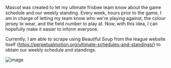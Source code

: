 Mascot was created to let my ultimate frisbee team know about the game schedule and our weekly standing. Every week, hours prior to the game, I am in charge of letting my team know who we're playing against, the colour jersey to wear, and the field number to play at. Now, with this idea, I can hopefully make it easier to inform everyone.

Currently, I am able to scrape using Beautiful Soup from the league website itself (https://perpetualmotion.org/ultimate-schedules-and-standings/) to obtain our weekly schedule and standings. 

![image](https://github.com/AnPham27/Mascot/assets/93403773/04b7c886-bdf4-4d7c-bc51-227791135305)
